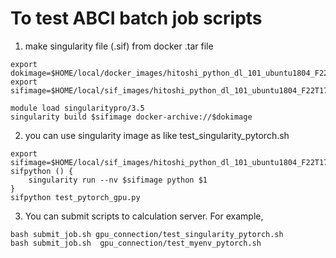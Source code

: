 # To test ABCI batch job scripts

1. make singularity file (.sif) from docker .tar file
```
export dokimage=$HOME/local/docker_images/hitoshi_python_dl_101_ubuntu1804_F22T17_v2.tar
export sifimage=$HOME/local/sif_images/hitoshi_python_dl_101_ubuntu1804_F22T17_v2.sif

module load singularitypro/3.5
singularity build $sifimage docker-archive://$dokimage
```

2. you can use singularity image as like test_singularity_pytorch.sh
```
export sifimage=$HOME/local/sif_images/hitoshi_python_dl_101_ubuntu1804_F22T17_v2.sif
sifpython () {
    singularity run --nv $sifimage python $1
}
sifpython test_pytorch_gpu.py
```

3. You can submit scripts to calculation server. For example, 
```
bash submit_job.sh gpu_connection/test_singularity_pytorch.sh
bash submit_job.sh  gpu_connection/test_myenv_pytorch.sh
```